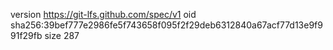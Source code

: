 version https://git-lfs.github.com/spec/v1
oid sha256:39bef777e2986fe5f743658f095f2f29deb6312840a67acf77d13e9f991f29fb
size 287
